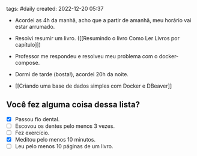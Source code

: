 tags: #daily
created: 2022-12-20 05:37

- Acordei as 4h da manhã, acho que a partir de amanhã, meu horário vai estar arrumado.
- Resolvi resumir um livro. ([[Resumindo o livro Como Ler Livros por capítulo]])
- Professor me respondeu e resolveu meu problema com o docker-compose.

- Dormi de tarde (bosta!), acordei 20h da noite.
- [[Criando uma base de dados simples com Docker e DBeaver]]


## Você fez alguma coisa dessa lista?
- [x] Passou fio dental.
- [ ] Escovou os dentes pelo menos 3 vezes.
- [ ] Fez exercício.
- [x] Meditou pelo menos 10 minutos.
- [ ] Leu pelo menos 10 páginas de um livro.